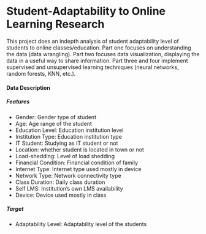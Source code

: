 # Student-Adaptability to Online Learning Research

 This project does an indepth analysis of student adaptability level of students to online classes/education.  Part one focuses on understanding the data (data wrangling).  Part two focuses data visualization, displaying the data in a useful way to share information.  Part three and four implement supervised and unsupervised learning techniques (neural networks, random forests, KNN, etc.).

#### Data Description
##### Features
* Gender: Gender type of student
* Age: Age range of the student
* Education Level: Education institution level
* Institution Type: Education institution type
* IT Student: Studying as IT student or not
* Location: whether student is located in town or not
* Load-shedding: Level of load shedding
* Financial Condition: Financial condition of family
* Internet Type: Internet type used mostly in device
* Network Type: Network connectivity type
* Class Duration: Daily class duration
* Self LMS: Institution’s own LMS availability
* Device: Device used mostly in class

##### Target
* Adaptability Level: Adaptability level of the students
